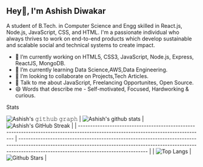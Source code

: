 ## Hey👋, I'm Ashish Diwakar

<!-- Ashish-source23/Ashish-source23** is a ✨ _special_ ✨ repository because its `README.md` (this file) appears on your GitHub profile. -->


A student of B.Tech. in Computer Science and Engg skilled in React.js, Node.js, JavaScript, CSS, and HTML. I'm a passionate individual who always thrives to work on end-to-end products which develop sustainable and scalable social and technical systems to create impact.  

- 🔭 I’m currently working on HTML5, CSS3, JavaScript,  Node.js, Express, ReactJS, MongoDB.
- 🌱 I’m currently learning Data Science,AWS,Data Engineering.
- 👯 I’m looking to collaborate on Projects,Tech Articles.
- 💬 Talk to me about JavaScript, Freelancing Opportunites, Open Source.
- 😄 Words that describe me - Self-motivated, Focused, Hardworking & curious.



Stats

![Ashish's 𝚐𝚒𝚝𝚑𝚞𝚋 𝚐𝚛𝚊𝚙𝚑](https://activity-graph.herokuapp.com/graph?username=Ashish-source23&theme=merko)
| ![Ashish's github stats](https://github-readme-stats.vercel.app/api?username=Ashish-source23&show_icons=true&theme=merko) | ![Ashish's GitHub Streak](https://github-readme-streak-stats.herokuapp.com/?user=Ashish-source23&theme=merko) |
| --------------------------------------------------------------------------------------------------------------------------------- | ----------------------------------------------------------------------------------------------------------------------------------------------------------------------------------------------------------------- |
|      ![Top Langs](https://github-readme-stats.vercel.app/api/top-langs/?username=Ashish-source23&langs_count=8&theme=merko) | ![Github Stars](https://github-readme-stats.vercel.app/api?username=Ashish-source23&show_icons=true&locale=en&count_private=true&hide_rank=true&custom_title=My%20GitHub%20Stats&theme=merko) |

